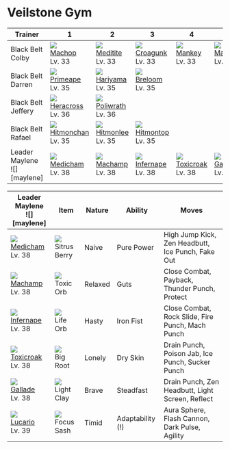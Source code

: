 # Veilstone Gym

Trainer                        | 1                                  | 2                                 | 3                                 | 4                                 | 5                                | 6
---                            | ---                                | ---                               | ---                               | ---                               | ---                              | ---
Black Belt Colby               | ![][066]<br>[Machop]<br>Lv. 33     | ![][307]<br>[Meditite]<br>Lv. 33  | ![][453]<br>[Croagunk]<br>Lv. 33  | ![][056]<br>[Mankey]<br>Lv. 33    | ![][296]<br>[Makuhita]<br>Lv. 33 | &nbsp;
Black Belt Darren              | ![][057]<br>[Primeape]<br>Lv. 35   | ![][297]<br>[Hariyama]<br>Lv. 35  | ![][286]<br>[Breloom]<br>Lv. 35   | &nbsp;                            | &nbsp;                           | &nbsp;
Black Belt Jeffery             | ![][214]<br>[Heracross]<br>Lv. 36  | ![][062]<br>[Poliwrath]<br>Lv. 36 | &nbsp;                            | &nbsp;                            | &nbsp;                           | &nbsp;
Black Belt Rafael              | ![][107]<br>[Hitmonchan]<br>Lv. 35 | ![][106]<br>[Hitmonlee]<br>Lv. 35 | ![][237]<br>[Hitmontop]<br>Lv. 35 | &nbsp;                            | &nbsp;                           | &nbsp;
Leader Maylene<br>![][maylene] | ![][308]<br>[Medicham]<br>Lv. 38   | ![][068]<br>[Machamp]<br>Lv. 38   | ![][392]<br>[Infernape]<br>Lv. 38 | ![][454]<br>[Toxicroak]<br>Lv. 38 | ![][475]<br>[Gallade]<br>Lv. 38  | ![][448]<br>[Lucario]<br>Lv. 39

Leader Maylene<br>![][maylene]    | Item                              | Nature  | Ability          | Moves
---                               | ---                               | ---     | ---              | ---
![][308]<br>[Medicham]<br>Lv. 38  | ![][sitrus-berry]<br>Sitrus Berry | Naive   | Pure Power       | High Jump Kick, Zen Headbutt, Ice Punch, Fake Out
![][068]<br>[Machamp]<br>Lv. 38   | ![][toxic-orb]<br>Toxic Orb       | Relaxed | Guts             | Close Combat, Payback, Thunder Punch, Protect
![][392]<br>[Infernape]<br>Lv. 38 | ![][life-orb]<br>Life Orb         | Hasty   | Iron Fist        | Close Combat, Rock Slide, Fire Punch, Mach Punch
![][454]<br>[Toxicroak]<br>Lv. 38 | ![][big-root]<br>Big Root         | Lonely  | Dry Skin         | Drain Punch, Poison Jab, Ice Punch, Sucker Punch
![][475]<br>[Gallade]<br>Lv. 38   | ![][light-clay]<br>Light Clay     | Brave   | Steadfast        | Drain Punch, Zen Headbutt, Light Screen, Reflect
![][448]<br>[Lucario]<br>Lv. 39   | ![][focus-sash]<br>Focus Sash     | Timid   | Adaptability (!) | Aura Sphere, Flash Cannon, Dark Pulse, Agility

[Mankey]: ../../pokemon_changes/056/
[Primeape]: ../../pokemon_changes/057/
[Poliwrath]: ../../pokemon_changes/062/
[Machop]: ../../pokemon_changes/066/
[Machamp]: ../../pokemon_changes/068/
[Hitmonlee]: ../../pokemon_changes/106/
[Hitmonchan]: ../../pokemon_changes/107/
[Heracross]: ../../pokemon_changes/214/
[Hitmontop]: ../../pokemon_changes/237/
[Breloom]: ../../pokemon_changes/286/
[Makuhita]: ../../pokemon_changes/296/
[Hariyama]: ../../pokemon_changes/297/
[Meditite]: ../../pokemon_changes/307/
[Medicham]: ../../pokemon_changes/308/
[Infernape]: ../../pokemon_changes/392/
[Lucario]: ../../pokemon_changes/448/
[Croagunk]: ../../pokemon_changes/453/
[Toxicroak]: ../../pokemon_changes/454/
[Gallade]: ../../pokemon_changes/475/
[big-root]: ../img/items/big-root.png
[focus-sash]: ../img/items/focus-sash.png
[life-orb]: ../img/items/life-orb.png
[light-clay]: ../img/items/light-clay.png
[sitrus-berry]: ../img/items/sitrus-berry.png
[toxic-orb]: ../img/items/toxic-orb.png
[056]: ../img/pokemon/056.png
[057]: ../img/pokemon/057.png
[062]: ../img/pokemon/062.png
[066]: ../img/pokemon/066.png
[068]: ../img/pokemon/068.png
[106]: ../img/pokemon/106.png
[107]: ../img/pokemon/107.png
[214]: ../img/pokemon/214.png
[237]: ../img/pokemon/237.png
[286]: ../img/pokemon/286.png
[296]: ../img/pokemon/296.png
[297]: ../img/pokemon/297.png
[307]: ../img/pokemon/307.png
[308]: ../img/pokemon/308.png
[392]: ../img/pokemon/392.png
[448]: ../img/pokemon/448.png
[453]: ../img/pokemon/453.png
[454]: ../img/pokemon/454.png
[475]: ../img/pokemon/475.png
